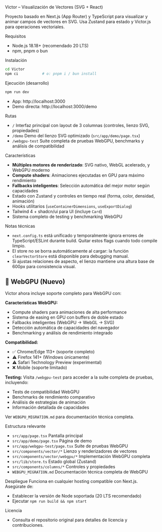 Victor – Visualización de Vectores (SVG + React)

Proyecto basado en Next.js (App Router) y TypeScript para visualizar y animar campos de vectores en SVG. Usa Zustand para estado y Victor.js para operaciones vectoriales.

Requisitos
- Node.js 18.18+ (recomendado 20 LTS)
- npm, pnpm o bun

Instalación
```bash
cd Victor
npm ci           # o: pnpm i / bun install
```

Ejecución (desarrollo)
```bash
npm run dev
```
- App: http://localhost:3000
- Demo directa: http://localhost:3000/demo

Rutas
- `/` Interfaz principal con layout de 3 columnas (controles, lienzo SVG, propiedades)
- `/demo` Demo del lienzo SVG optimizado (`src/app/demo/page.tsx`)
- `/webgpu-test` Suite completa de pruebas WebGPU, benchmarks y análisis de compatibilidad

Características
- **Múltiples motores de renderizado**: SVG nativo, WebGL acelerado, y WebGPU moderno
- **Compute shaders**: Animaciones ejecutadas en GPU para máximo rendimiento
- **Fallbacks inteligentes**: Selección automática del mejor motor según capacidades
- Estado con Zustand y controles en tiempo real (forma, color, densidad, animación)
- Hooks utilitarios (`useContainerDimensions`, `useExportDialog`)
- Tailwind 4 + shadcn/ui para UI (incluye `Card`)
- Sistema completo de testing y benchmarking WebGPU

Notas técnicas
- `next.config.ts` está unificado y temporalmente ignora errores de TypeScript/ESLint durante build. Quitar estos flags cuando todo compile limpio.
- El store no se borra automáticamente al cargar: la función `clearVectorStore` está disponible para debugging manual.
- Si ajustas relaciones de aspecto, el lienzo mantiene una altura base de 600px para consistencia visual.

## 🚀 WebGPU (Nuevo)

Victor ahora incluye soporte completo para WebGPU con:

**Características WebGPU:**
- Compute shaders para animaciones de alta performance
- Sistema de easing en GPU con buffers de doble estado
- Fallbacks inteligentes (WebGPU → WebGL → SVG)
- Detección automática de capacidades del navegador
- Benchmarking y análisis de rendimiento integrado

**Compatibilidad:**
- ✅ Chrome/Edge 113+ (soporte completo)
- ⚠️ Firefox 141+ (Windows únicamente)
- ⚠️ Safari Technology Preview (experimental)
- ❌ Mobile (soporte limitado)

**Testing:**
Visita `/webgpu-test` para acceder a la suite completa de pruebas, incluyendo:
- Tests de compatibilidad WebGPU
- Benchmarks de rendimiento comparativo
- Análisis de estrategias de animación
- Información detallada de capacidades

Ver `WEBGPU_MIGRATION.md` para documentación técnica completa.

Estructura relevante
- `src/app/page.tsx` Pantalla principal
- `src/app/demo/page.tsx` Página de demo
- `src/app/webgpu-test/page.tsx` Suite de pruebas WebGPU
- `src/components/vector/*` Lienzo y renderizadores de vectores
- `src/components/vector/webgpu/*` Implementación WebGPU completa
- `src/lib/store.ts` Estado global (Zustand)
- `src/components/columns/*` Controles y propiedades
- `WEBGPU_MIGRATION.md` Documentación técnica completa de WebGPU

Despliegue
Funciona en cualquier hosting compatible con Next.js. Asegúrate de:
- Establecer la versión de Node soportada (20 LTS recomendado)
- Ejecutar `npm run build && npm start`

Licencia
- Consulta el repositorio original para detalles de licencia y contribuciones.
